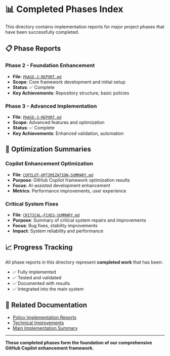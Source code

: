 # 📊 Completed Phases Index

This directory contains implementation reports for major project phases that
have been successfully completed.

## 📋 **Phase Reports**

### **Phase 2 - Foundation Enhancement**

- **File**: [`PHASE-2-REPORT.md`](PHASE-2-REPORT.md)
- **Scope**: Core framework development and initial setup
- **Status**: ✅ Complete
- **Key Achievements**: Repository structure, basic policies

### **Phase 3 - Advanced Implementation**

- **File**: [`PHASE-3-REPORT.md`](PHASE-3-REPORT.md)
- **Scope**: Advanced features and optimization
- **Status**: ✅ Complete
- **Key Achievements**: Enhanced validation, automation

## 🎯 **Optimization Summaries**

### **Copilot Enhancement Optimization**

- **File**: [`COPILOT-OPTIMIZATION-SUMMARY.md`](COPILOT-OPTIMIZATION-SUMMARY.md)
- **Purpose**: GitHub Copilot framework optimization results
- **Focus**: AI-assisted development enhancement
- **Metrics**: Performance improvements, user experience

### **Critical System Fixes**

- **File**: [`CRITICAL-FIXES-SUMMARY.md`](CRITICAL-FIXES-SUMMARY.md)
- **Purpose**: Summary of critical system repairs and improvements
- **Focus**: Bug fixes, stability improvements
- **Impact**: System reliability and performance

## 📈 **Progress Tracking**

All phase reports in this directory represent **completed work** that has been:

- ✅ Fully implemented
- ✅ Tested and validated
- ✅ Documented with results
- ✅ Integrated into the main system

## 🔗 **Related Documentation**

- [Policy Implementation Reports](../policy-implementations/)
- [Technical Improvements](../technical-improvements/)
- [Main Implementation Summary](../IMPLEMENTATION_SUMMARY.md)

---

**These completed phases form the foundation of our comprehensive GitHub
Copilot enhancement framework.**
